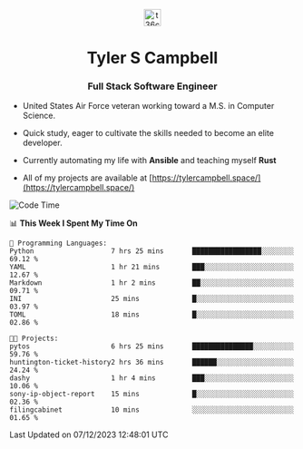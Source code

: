 <p align="center">
<a href="https://www.linkedin.com/in/t36campbell" target="blank"><img align="center" src="https://ik.imagekit.io/t36campbell/Portfolio/linkedin.png.original_m8bbGgPh6.png" alt="t36campbell" height="30" width="30" /></a>
</p>
<h1 align="center">Tyler S Campbell</h1>
<h3 align="center">Full Stack Software Engineer</h3>

* United States Air Force veteran working toward a M.S. in Computer Science.

* Quick study, eager to cultivate the skills needed to become an elite developer.

* Currently automating my life with **Ansible** and teaching myself **Rust**

* All of my projects are available at [https://tylercampbell.space/](https://tylercampbell.space/)

<!--START_SECTION:waka-->
![Code Time](http://img.shields.io/badge/Code%20Time-3%2C019%20hrs%2059%20mins-blue)

📊 **This Week I Spent My Time On** 

```text
💬 Programming Languages: 
Python                   7 hrs 25 mins       █████████████████░░░░░░░░   69.12 % 
YAML                     1 hr 21 mins        ███░░░░░░░░░░░░░░░░░░░░░░   12.67 % 
Markdown                 1 hr 2 mins         ██░░░░░░░░░░░░░░░░░░░░░░░   09.71 % 
INI                      25 mins             █░░░░░░░░░░░░░░░░░░░░░░░░   03.97 % 
TOML                     18 mins             █░░░░░░░░░░░░░░░░░░░░░░░░   02.86 % 

🐱‍💻 Projects: 
pytos                    6 hrs 25 mins       ███████████████░░░░░░░░░░   59.76 % 
huntington-ticket-history2 hrs 36 mins       ██████░░░░░░░░░░░░░░░░░░░   24.24 % 
dashy                    1 hr 4 mins         ███░░░░░░░░░░░░░░░░░░░░░░   10.06 % 
sony-ip-object-report    15 mins             █░░░░░░░░░░░░░░░░░░░░░░░░   02.36 % 
filingcabinet            10 mins             ░░░░░░░░░░░░░░░░░░░░░░░░░   01.65 % 
```


 Last Updated on 07/12/2023 12:48:01 UTC
<!--END_SECTION:waka-->
